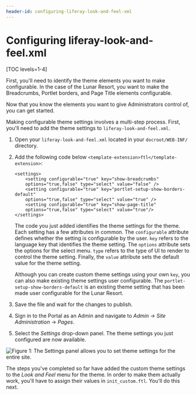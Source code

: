 ```yaml
---
header-id: configuring-liferay-look-and-feel-xml
---
```


# Configuring liferay-look-and-feel.xml

[TOC levels=1-4]

First, you'll need to identify the theme elements you want to make configurable.
In the case of the Lunar Resort, you want to make the Breadcrumbs, Portlet
borders, and Page Title elements configurable.

Now that you know the elements you want to give Administrators control of, you
can get started.

Making configurable theme settings involves a multi-step process. First, you'll
need to add the theme settings to `liferay-look-and-feel.xml`.

1.  Open your `liferay-look-and-feel.xml` located in your `docroot/WEB-INF/` 
    directory.

2.  Add the following code below `<template-extension>ftl</template-extension>`:

        <settings>
            <setting configurable="true" key="show-breadcrumbs" 
            options="true,false" type="select" value="false" />
            <setting configurable="true" key="portlet-setup-show-borders-default" 
            options="true,false" type="select" value="true" />
            <setting configurable="true" key="show-page-title" 
            options="true,false" type="select" value="true"/>
        </settings>

    The code you just added identifies the theme settings for the theme. Each 
    setting has a few attributes in common. The `configurable` attribute defines 
    whether the setting is configurable by the user. `key` refers to the 
    language key that identifies the theme setting. The `options` attribute sets 
    the options for the select menu. `type` refers to the type of UI to render 
    to control the theme setting. Finally, the `value` attribute sets the 
    default value for the theme setting.

    Although you can create custom theme settings using your own `key`, you can
    also make existing theme settings user configurable. The
    `portlet-setup-show-borders-default` is an existing theme setting that has
    been made user configurable for the Lunar Resort.

3.  Save the file and wait for the changes to publish.

4.  Sign in to the Portal as an Admin and navigate to *Admin* &rarr;
    *Site Administration* &rarr; *Pages*.

5.  Select the *Settings* drop-down panel. The theme settings you just 
    configured are now available.

![Figure 1: The *Settings* panel allows you to set theme settings for the entire site.](../../../images/settings-panel.png)

The steps you've completed so far have added the custom theme settings to the 
*Look and Feel* menu for the theme. In order to make them actually work, you'll
have to assign their values in `init_custom.ftl`. You'll do this next.
